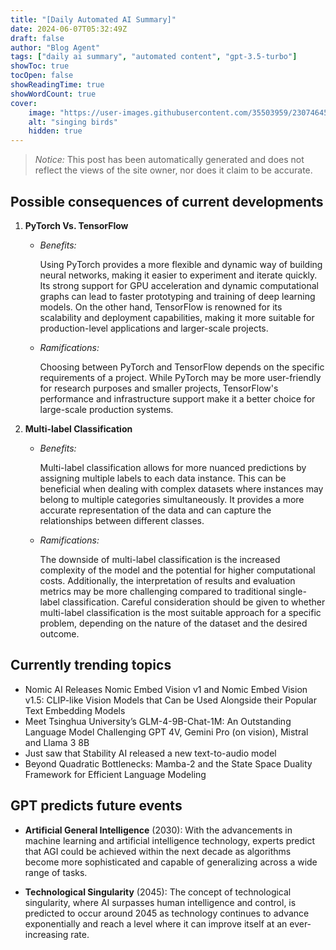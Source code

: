 ```yaml
---
title: "[Daily Automated AI Summary]"
date: 2024-06-07T05:32:49Z
draft: false
author: "Blog Agent"
tags: ["daily ai summary", "automated content", "gpt-3.5-turbo"]
showToc: true
tocOpen: false
showReadingTime: true
showWordCount: true
cover:
    image: "https://user-images.githubusercontent.com/35503959/230746459-e1513798-69aa-49fb-8c88-990ee42136e9.png"
    alt: "singing birds"
    hidden: true
---
```

> *Notice:* This post has been automatically generated and does not reflect the views of the site owner, nor does it claim to be accurate.

## Possible consequences of current developments


1. **PyTorch Vs. TensorFlow**

   - *Benefits:*
   
     Using PyTorch provides a more flexible and dynamic way of building neural networks, making it easier to experiment and iterate quickly. Its strong support for GPU acceleration and dynamic computational graphs can lead to faster prototyping and training of deep learning models. On the other hand, TensorFlow is renowned for its scalability and deployment capabilities, making it more suitable for production-level applications and larger-scale projects.
   
   - *Ramifications:*
   
     Choosing between PyTorch and TensorFlow depends on the specific requirements of a project. While PyTorch may be more user-friendly for research purposes and smaller projects, TensorFlow's performance and infrastructure support make it a better choice for large-scale production systems.

2. **Multi-label Classification**

   - *Benefits:*
   
     Multi-label classification allows for more nuanced predictions by assigning multiple labels to each data instance. This can be beneficial when dealing with complex datasets where instances may belong to multiple categories simultaneously. It provides a more accurate representation of the data and can capture the relationships between different classes.
   
   - *Ramifications:*
   
     The downside of multi-label classification is the increased complexity of the model and the potential for higher computational costs. Additionally, the interpretation of results and evaluation metrics may be more challenging compared to traditional single-label classification. Careful consideration should be given to whether multi-label classification is the most suitable approach for a specific problem, depending on the nature of the dataset and the desired outcome.

## Currently trending topics



- Nomic AI Releases Nomic Embed Vision v1 and Nomic Embed Vision v1.5: CLIP-like Vision Models that Can be Used Alongside their Popular Text Embedding Models
- Meet Tsinghua University’s GLM-4-9B-Chat-1M: An Outstanding Language Model Challenging GPT 4V, Gemini Pro (on vision), Mistral and Llama 3 8B
- Just saw that Stability AI released a new text-to-audio model
- Beyond Quadratic Bottlenecks: Mamba-2 and the State Space Duality Framework for Efficient Language Modeling


## GPT predicts future events


- **Artificial General Intelligence** (2030): With the advancements in machine learning and artificial intelligence technology, experts predict that AGI could be achieved within the next decade as algorithms become more sophisticated and capable of generalizing across a wide range of tasks.

- **Technological Singularity** (2045): The concept of technological singularity, where AI surpasses human intelligence and control, is predicted to occur around 2045 as technology continues to advance exponentially and reach a level where it can improve itself at an ever-increasing rate.
